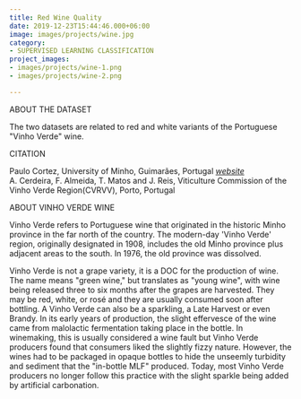```yaml
---
title: Red Wine Quality
date: 2019-12-23T15:44:46.000+06:00
image: images/projects/wine.jpg
category:
- SUPERVISED LEARNING CLASSIFICATION
project_images:
- images/projects/wine-1.png
- images/projects/wine-2.png

---
```

ABOUT THE DATASET

The two datasets are related to red and white variants of the Portuguese "Vinho Verde" wine.

CITATION

Paulo Cortez, University of Minho, Guimarães, Portugal [_website_](http://www3.dsi.uminho.pt/pcortez)   
A. Cerdeira, F. Almeida, T. Matos and J. Reis, Viticulture Commission of the Vinho Verde Region(CVRVV), Porto, Portugal

ABOUT VINHO VERDE WINE

Vinho Verde refers to Portuguese wine that originated in the historic Minho province in the far north of the country. The modern-day 'Vinho Verde' region, originally designated in 1908, includes the old Minho province plus adjacent areas to the south. In 1976, the old province was dissolved.

Vinho Verde is not a grape variety, it is a DOC for the production of wine. The name means "green wine," but translates as "young wine", with wine being released three to six months after the grapes are harvested. They may be red, white, or rosé and they are usually consumed soon after bottling. A Vinho Verde can also be a sparkling, a Late Harvest or even Brandy. In its early years of production, the slight effervesce of the wine came from malolactic fermentation taking place in the bottle. In winemaking, this is usually considered a wine fault but Vinho Verde producers found that consumers liked the slightly fizzy nature. However, the wines had to be packaged in opaque bottles to hide the unseemly turbidity and sediment that the "in-bottle MLF" produced. Today, most Vinho Verde producers no longer follow this practice with the slight sparkle being added by artificial carbonation.